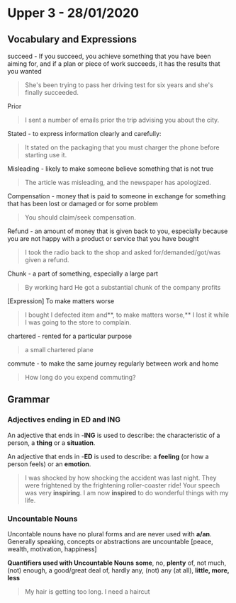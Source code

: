 
# Upper 3 - 28/01/2020

## Vocabulary and Expressions 
succeed - If you succeed, you achieve something that you have been aiming for, and if a plan or piece of work succeeds, it has the results that you wanted
> She's been trying to pass her driving test for six years and she's finally succeeded.

Prior 
> I sent a number of emails prior the trip advising you about the city.

Stated - to express information clearly and carefully:
> It stated on the packaging that you must charger the phone before starting use it.

Misleading - likely to make someone believe something that is not true
>   The article was misleading, and the newspaper has apologized.

Compensation - money that is paid to someone in exchange for something that has been lost or damaged or for some problem
> You should claim/seek compensation.


Refund - an amount of money that is given back to you, especially because you are not happy with a product or service that you have bought
> I took the radio back to the shop and asked for/demanded/got/was given a refund.

Chunk - a part of something, especially a large part
>By working hard He got a substantial chunk of the company profits

[Expression] To make matters worse
> I bought I defected item and**, to make matters worse,** I lost it while I was going to the store to complain.

chartered - rented for a particular purpose
> a small chartered plane

commute - to make the same journey regularly between work and home
>How long do you expend commuting?


## Grammar
### Adjectives ending in ED and ING
An adjective that ends in -**ING** is used to describe: the characteristic of a person, a **thing** or a **situation**.

An adjective that ends in -**ED** is used to describe: a **feeling** (or how a person feels) or an **emotion**. 

> I was shocked by how shocking the accident was last night.
> They were frightened by the frightening roller-coaster ride!
> Your speech was very **inspiring**. I am now **inspired** to do wonderful things with my life.

### Uncountable Nouns
Uncontable nouns have no plural forms and are never used with **a/an**. 
Generally speaking, concepts or abstractions are uncountable [peace, wealth, motivation, happiness]

**Quantifiers used with Uncountable Nouns**
**some**, no, **plenty** of, not much, (not) enough, a good/great deal of, hardly any, (not) any (at all), **little, more, less**
> My hair is getting too  long. I need a haircut

